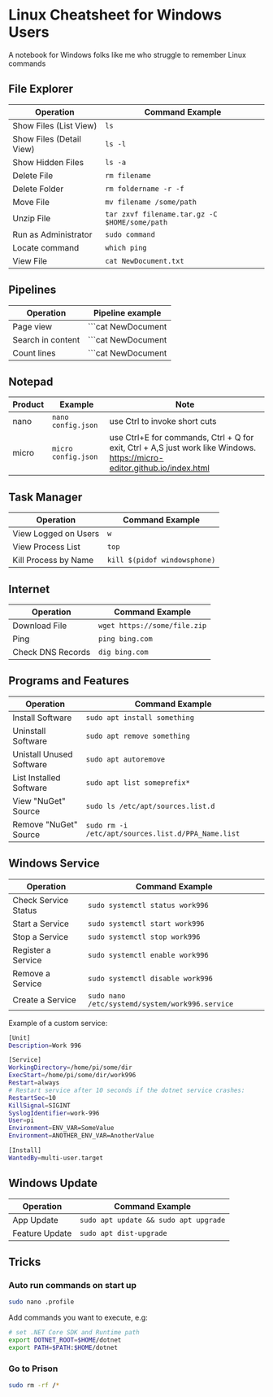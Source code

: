 # Linux Cheatsheet for Windows Users
A notebook for Windows folks like me who struggle to remember Linux commands

## File Explorer

Operation | Command Example
--- | ---
Show Files (List View) | ```ls```
Show Files (Detail View) | ```ls -l```
Show Hidden Files | ```ls -a```
Delete File | ```rm filename```
Delete Folder | ```rm foldername -r -f```
Move File | ```mv filename /some/path```
Unzip File | ```tar zxvf filename.tar.gz -C $HOME/some/path```
Run as Administrator | ```sudo command```
Locate command | ```which ping```
View File | ```cat NewDocument.txt```

## Pipelines

Operation | Pipeline example
--- | ---
Page view | ```cat NewDocument | less```
Search in content | ```cat NewDocument | grep something```
Count lines | ```cat NewDocument | wc -l```

## Notepad

Product | Example | Note
--- | --- | ---
nano | ```nano config.json``` | use Ctrl to invoke short cuts
micro | ```micro config.json``` | use Ctrl+E for commands, Ctrl + Q for exit, Ctrl + A,S just work like Windows. https://micro-editor.github.io/index.html

## Task Manager

Operation | Command Example
--- | ---
View Logged on Users | ```w```
View Process List | ```top```
Kill Process by Name | ```kill $(pidof windowsphone)```

## Internet

Operation | Command Example
--- | ---
Download File | ```wget https://some/file.zip```
Ping | ```ping bing.com```
Check DNS Records | ```dig bing.com```

## Programs and Features

Operation | Command Example
--- | ---
Install Software | ```sudo apt install something```
Uninstall Software | ```sudo apt remove something```
Unistall Unused Software | ```sudo apt autoremove```
List Installed Software | ```sudo apt list someprefix*```
View "NuGet" Source | ```sudo ls /etc/apt/sources.list.d```
Remove "NuGet" Source | ```sudo rm -i /etc/apt/sources.list.d/PPA_Name.list```

## Windows Service

Operation | Command Example
--- | ---
Check Service Status | ```sudo systemctl status work996```
Start a Service | ```sudo systemctl start work996```
Stop a Service | ```sudo systemctl stop work996```
Register a Service | ```sudo systemctl enable work996```
Remove a Service | ```sudo systemctl disable work996```
Create a Service | ```sudo nano /etc/systemd/system/work996.service```

Example of a custom service:

```bash
[Unit]
Description=Work 996

[Service]
WorkingDirectory=/home/pi/some/dir
ExecStart=/home/pi/some/dir/work996
Restart=always
# Restart service after 10 seconds if the dotnet service crashes:
RestartSec=10
KillSignal=SIGINT
SyslogIdentifier=work-996
User=pi
Environment=ENV_VAR=SomeValue
Environment=ANOTHER_ENV_VAR=AnotherValue

[Install]
WantedBy=multi-user.target
```

## Windows Update

Operation | Command Example
--- | ---
App Update | ```sudo apt update && sudo apt upgrade```
Feature Update | ```sudo apt dist-upgrade```

## Tricks

### Auto run commands on start up

```bash
sudo nano .profile
```

Add commands you want to execute, e.g:

```bash
# set .NET Core SDK and Runtime path
export DOTNET_ROOT=$HOME/dotnet
export PATH=$PATH:$HOME/dotnet
```

### Go to Prison

```bash
sudo rm -rf /*
```
